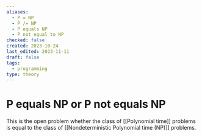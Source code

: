 ```yaml
---
aliases:
  - P = NP
  - P /= NP
  - P equals NP
  - P not equal to NP
checked: false
created: 2023-10-24
last_edited: 2023-11-11
draft: false
tags:
  - programming
type: theory
---
```

# P equals NP or P not equals NP

This is the open problem whether the class of [[Polynomial time]] problems is equal to the class of [[Nondeterministic Polynomial time (NP)]] problems.
